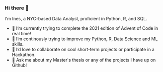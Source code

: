 ### Hi there 👋

I'm Ines, a NYC-based Data Analyst, proficient in Python, R, and SQL.

- 🔭 I’m currently trying to complete the 2021 edition of Advent of Code in real time!
- 🌱 I’m continously trying to improve my Python, R, Data Science and ML skills.
- 👯 I’d love to collaborate on cool short-term projects or participate in a Hackathon.
- 💬 Ask me about my Master's thesis or any of the projects I have up on Github!
